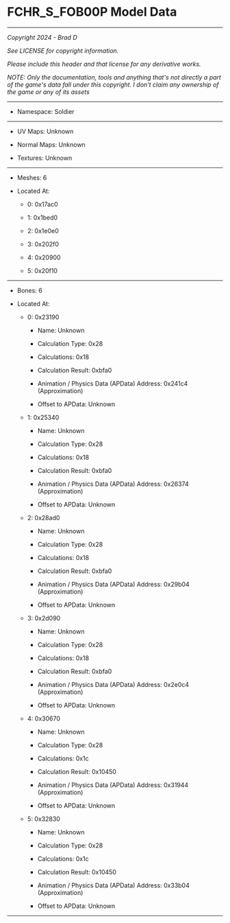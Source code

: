 # FCHR_S_FOB00P Model Data

---

*Copyright 2024 - Brad D*

*See LICENSE for copyright information.*

*Please include this header and that license for any derivative works.*

*NOTE: Only the documentation, tools and anything that's not directly a part of the game's data fall under this copyright. I don't claim any ownership of the game or any of its assets*

---

* Namespace: Soldier

---

* UV Maps: Unknown

* Normal Maps: Unknown

* Textures: Unknown

---

* Meshes: 6

* Located At:

  * 0: 0x17ac0

  * 1: 0x1bed0

  * 2: 0x1e0e0

  * 3: 0x202f0

  * 4: 0x20900

  * 5: 0x20f10

---

* Bones: 6

* Located At:

  * 0: 0x23190

    * Name: Unknown

    * Calculation Type: 0x28

    * Calculations: 0x18

    * Calculation Result: 0xbfa0

    * Animation / Physics Data (APData) Address: 0x241c4 (Approximation)

    * Offset to APData: Unknown

  * 1: 0x25340

    * Name: Unknown

    * Calculation Type: 0x28

    * Calculations: 0x18

    * Calculation Result: 0xbfa0

    * Animation / Physics Data (APData) Address: 0x26374 (Approximation)

    * Offset to APData: Unknown

  * 2: 0x28ad0

    * Name: Unknown

    * Calculation Type: 0x28

    * Calculations: 0x18

    * Calculation Result: 0xbfa0

    * Animation / Physics Data (APData) Address: 0x29b04 (Approximation)

    * Offset to APData: Unknown

  * 3: 0x2d090

    * Name: Unknown

    * Calculation Type: 0x28

    * Calculations: 0x18

    * Calculation Result: 0xbfa0

    * Animation / Physics Data (APData) Address: 0x2e0c4 (Approximation)

    * Offset to APData: Unknown

  * 4: 0x30670

    * Name: Unknown

    * Calculation Type: 0x28

    * Calculations: 0x1c

    * Calculation Result: 0x10450

    * Animation / Physics Data (APData) Address: 0x31944 (Approximation)

    * Offset to APData: Unknown

  * 5: 0x32830

    * Name: Unknown

    * Calculation Type: 0x28

    * Calculations: 0x1c

    * Calculation Result: 0x10450

    * Animation / Physics Data (APData) Address: 0x33b04 (Approximation)

    * Offset to APData: Unknown

---

